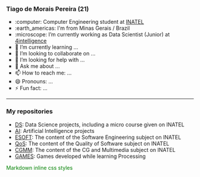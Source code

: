 ### Tiago de Morais Pereira (21)

<ul>
<li style="list-style-type:square"> :computer: Computer Engineering student at <a href="inatel.br/"> INATEL </a>
<li style="list-style-type:square"> :earth_americas: I'm from Minas Gerais / Brazil
<li style="list-style-type:square"> :microscope: I’m currently working as Data Scientist (Junior) at <a href="https://www.4intelligence.ai/"> 4intelligence </a>
<li style="list-style-type:square"> 🌱 I’m currently learning ...
<li style="list-style-type:square"> 👯 I’m looking to collaborate on ...
<li style="list-style-type:square"> 🤔 I’m looking for help with ...
<li style="list-style-type:square"> 💬 Ask me about ...
<li style="list-style-type:square"> 📫 How to reach me: ...
<li style="list-style-type:square"> 😄 Pronouns: ...
<li style="list-style-type:square"> ⚡ Fun fact: ...
</ul>

---
### My repositories

- <a href="https://github.com/TiagoMPereira?tab=repositories&q=DS&type=&language=&sort=">DS</a>: Data Science projects, including a micro course given on INATEL
- <a href="https://github.com/TiagoMPereira?tab=repositories&q=IA&type=&language=&sort=">AI</a>: Artificial Intelligence projects 
- <a href="https://github.com/TiagoMPereira?tab=repositories&q=ESOFT&type=&language=&sort=">ESOFT</a>: The content of the Software Engineering subject on INATEL
- <a href="https://github.com/TiagoMPereira?tab=repositories&q=QoS&type=&language=&sort=">QoS</a>: The content of the Quality of Software subject on INATEL
- <a href="https://github.com/TiagoMPereira?tab=repositories&q=CGMM&type=&language=&sort=">CGMM</a>: The content of the CG and Multimedia subject on INATEL
- <a href="https://github.com/TiagoMPereira?tab=repositories&q=GAMES&type=&language=&sort=">GAMES</a>: Games developed while learning Processing


<div style="color:green">
    Markdown inline css styles
</div>
